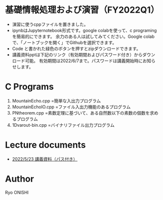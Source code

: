 # 基礎情報処理および演習（FY2022Q1）
- 演習に使うcppファイルを置きました。
- ipynbはJupyternotebook形式です。google colabを使って、c programingを簡易的にできます。
余力のある人は試してみてください。Google colabで、「ノートブックを開く」でGithubを選択できます。
- Code と書かれた緑色のボタンを押すとzipダウンロードできます。
- 講義資料pptは下記のリンク（有効期間およびパスワード付き）からダウンロード可能。
有効期間は2022/6/7まで。パスワードは講義開始時にお知らせします。

# C Programs
1. MountainEcho.cpp =簡単な入出力プログラム
2. MountainEchoIO.cpp =ファイル入出力機能のあるプログラム
3. PNtheorem.cpp =素数定理に基づいて、ある自然数以下の素数の個数を求めるプログラム
4. 1Dvarout-bin.cpp =バイナリファイル出力プログラム

# Lecture documents
- [2022/5/23 講義資料（パス付き）](https://onishilab-my.sharepoint.com/:p:/g/personal/onishi_ryo_onishilab_onmicrosoft_com/ERipzfdFNTVPtlPFmNKnKVIBj-gO4-UPGoitFcGy9US3_w?e=z8SrKh)

# Author
Ryo ONISHI
